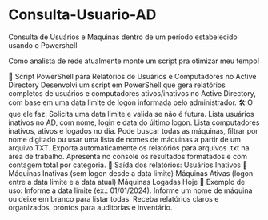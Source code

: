 # Consulta-Usuario-AD
Consulta de Usuários e Maquinas dentro de um período estabelecido usando o Powershell

Como analista de rede atualmente monte um script pra otimizar meu tempo!

🚀 Script PowerShell para Relatórios de Usuários e Computadores no Active Directory
Desenvolvi um script em PowerShell que gera relatórios completos de usuários e computadores ativos/inativos no Active Directory, com base em uma data limite de logon informada pelo administrador.
🛠 O que ele faz:
Solicita uma data limite e valida se não é futura.
Lista usuários inativos no AD, com nome, login e data do último logon.
Lista computadores inativos, ativos e logados no dia.
Pode buscar todas as máquinas, filtrar por nome digitado ou usar uma lista de nomes de máquinas a partir de um arquivo TXT.
Exporta automaticamente os relatórios para arquivos .txt na área de trabalho.
Apresenta no console os resultados formatados e com contagem total por categoria.
📂 Saída dos relatórios:
Usuários Inativos 📴
Máquinas Inativas (sem logon desde a data limite)
Máquinas Ativas (logon entre a data limite e a data atual)
Máquinas Logadas Hoje
📌 Exemplo de uso:
Informe a data limite (ex.: 01/01/2024).
Informe um nome de máquina ou deixe em branco para listar todas.
Receba relatórios claros e organizados, prontos para auditorias e inventário.
